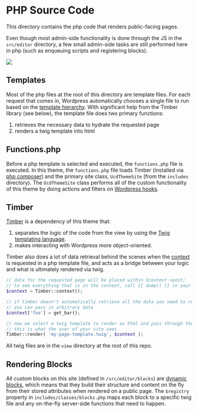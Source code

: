 # PHP Source Code

This directory contains the php code that renders public-facing pages.

Even though most admin-side functionality is done through the JS in the `src/editor` directory, a few small admin-side tasks are still performed here in php (such as enqueuing scripts and registering blocks). 

![](https://docs.google.com/drawings/d/e/2PACX-1vT1CU1OLQJJHAfcwPZU-j48TMXm4z2DBAdIuVaVhQaMAkQz39HcDRieLd-P0HhHG0HR_D_4eWEsyEu5/pub?w=960&h=720)

## Templates

Most of the php files at the root of this directory are template files. For each request that comes in, Wordpress automatically chooses a single file to run based on the [template hierarchy](https://developer.wordpress.org/themes/basics/template-hierarchy/). With significant help from the Timber library (see below), the template file does two primary functions:
1. retrieves the necessary data to hydrate the requested page
2. renders a twig template into html

## Functions.php
Before a php template is selected and executed, the `functions.php` file is executed. In this theme, the `functions.php` file loads Timber (installed via [php composer](https://getcomposer.org/)) and the primary site class, `UcdThemeSite` (from the `includes` directory). The `UcdThemeSite` class performs all of the custom functionality of this theme by doing actions and filters on [Wordpress hooks](https://developer.wordpress.org/plugins/hooks/).

## Timber
[Timber](https://timber.github.io/docs/v2) is a dependency of this theme that:
1.  separates the logic of the code from the view by using the [Twig templating language](https://twig.symfony.com/).
2.  makes interacting with Wordpress more object-oriented.

Timber also does a lot of data retrieval behind the scenes when the [context](https://timber.github.io/docs/v2/guides/context/) is requested in a php template file, and acts as a bridge between your logic and what is ultimately rendered via twig.

```php
// data for the requested page will be placed within $context->post;
// to see everything that is in the context, call {{ dump() }} in your twig file
$context = Timber::context();

// if timber doesn't automatically retrieve all the data you need to render your page,
// you can pass in arbitrary data
$context['foo'] = get_bar();

// now we select a twig template to render as html and pass through the context
// this is what the user of your site sees
Timber::render( 'my-page-template.twig', $context );
```

All twig files are in the `view` directory at the root of this repo.

## Rendering Blocks

All custom blocks on this site (defined in `/src/editor/blocks`) are [dynamic blocks](https://developer.wordpress.org/block-editor/how-to-guides/block-tutorial/creating-dynamic-blocks/), which means that they build their structure and content on the fly from their stored attributes when rendered on a public page. The `$registry` property in `includes/classes/blocks.php` maps each block to a specific twig file and any on-the-fly server-side functions that need to happen.
